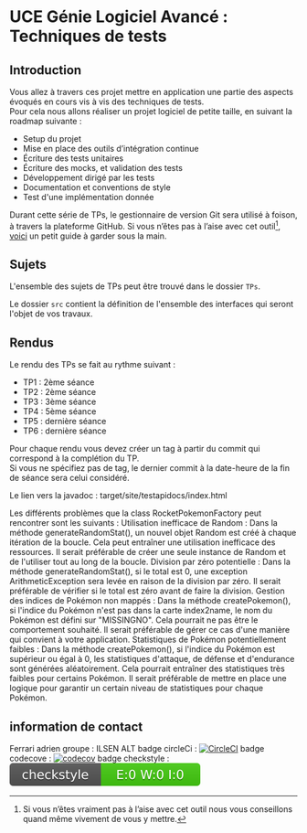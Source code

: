# UCE Génie Logiciel Avancé : Techniques de tests

## Introduction

Vous allez à travers ces projet mettre en application une partie des aspects évoqués en cours vis à vis des techniques de tests.  
Pour cela nous allons réaliser un projet logiciel de petite taille, en suivant la roadmap suivante : 
- Setup du projet
- Mise en place des outils d’intégration continue
- Écriture des tests unitaires
- Écriture des mocks, et validation des tests
- Développement dirigé par les tests
- Documentation et conventions de style
- Test d'une implémentation donnée

Durant cette série de TPs, le gestionnaire de version Git sera utilisé à foison, à travers la plateforme GitHub. Si vous n’êtes pas à l’aise avec cet outil[^1], [voici](http://rogerdudler.github.io/git-guide/) un petit guide à garder sous la main.

## Sujets

L'ensemble des sujets de TPs peut être trouvé dans le dossier `TPs`.

Le dossier `src` contient la définition de l'ensemble des interfaces qui seront l'objet de vos travaux.

## Rendus

Le rendu des TPs se fait au rythme suivant :

- TP1 : 2ème séance
- TP2 : 2ème séance
- TP3 : 3ème séance
- TP4 : 5ème séance
- TP5 : dernière séance
- TP6 : dernière séance

Pour chaque rendu vous devez créer un tag à partir du commit qui correspond à la complétion du TP.  
Si vous ne spécifiez pas de tag, le dernier commit à la date-heure de la fin de séance sera celui considéré.

[^1]: Si vous n’êtes vraiment pas à l’aise avec cet outil nous vous conseillons quand même vivement de vous y mettre.


Le lien vers la javadoc : target/site/testapidocs/index.html


Les différents problèmes que la class RocketPokemonFactory peut rencontrer sont les suivants :
Utilisation inefficace de Random : Dans la méthode generateRandomStat(), un nouvel objet Random est créé à chaque itération de la boucle. Cela peut entraîner une utilisation inefficace des ressources. Il serait préférable de créer une seule instance de Random et de l'utiliser tout au long de la boucle.
Division par zéro potentielle : Dans la méthode generateRandomStat(), si le total est 0, une exception ArithmeticException sera levée en raison de la division par zéro. Il serait préférable de vérifier si le total est zéro avant de faire la division.
Gestion des indices de Pokémon non mappés : Dans la méthode createPokemon(), si l'indice du Pokémon n'est pas dans la carte index2name, le nom du Pokémon est défini sur "MISSINGNO". Cela pourrait ne pas être le comportement souhaité. Il serait préférable de gérer ce cas d'une manière qui convient à votre application.
Statistiques de Pokémon potentiellement faibles : Dans la méthode createPokemon(), si l'indice du Pokémon est supérieur ou égal à 0, les statistiques d'attaque, de défense et d'endurance sont générées aléatoirement. Cela pourrait entraîner des statistiques très faibles pour certains Pokémon. Il serait préférable de mettre en place une logique pour garantir un certain niveau de statistiques pour chaque Pokémon.

## information de contact
Ferrari adrien
groupe : ILSEN ALT
badge circleCi : [![CircleCI](https://circleci.com/gh/FerrariAdrien/ceri-m1-techniques-de-test.svg?style=svg)](https://circleci.com/gh/FerrariAdrien/ceri-m1-techniques-de-test)
badge codecove : [![codecov](https://codecov.io/github/FerrariAdrien/ceri-m1-techniques-de-test/graph/badge.svg?token=SXHE2BQSIT)](https://codecov.io/github/FerrariAdrien/ceri-m1-techniques-de-test)
badge checkstyle : [![CheckStyle](target/generated-resources/badges/checkstyle-result.svg)]()
